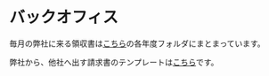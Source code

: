 # バックオフィス

毎月の弊社に来る領収書は[こちら](https://drive.google.com/drive/u/0/folders/1vqRx_ySXupmwdtV8t9GTXnJP4-og6snd)の各年度フォルダにまとまっています。

弊社から、他社へ出す請求書のテンプレートは[こちら]([https://docs.google.com/spreadsheets/d/1N88RqzVR091OX7wffMk71G0ke3fLUHwtltm0ZiqCjsw/edit?usp=sharing](https://drive.google.com/drive/u/0/folders/1vqRx_ySXupmwdtV8t9GTXnJP4-og6snd))です。

